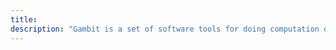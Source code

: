 ```yaml
---
title:
description: "Gambit is a set of software tools for doing computation on finite, noncooperative games. These comprise a graphical interface for interactively building and analyzing general games in extensive or strategy form; a number of command-line tools for computing Nash equilibria and other solution concepts in games; and, a set of file formats for storing and communicating games to external tools."
---
```


